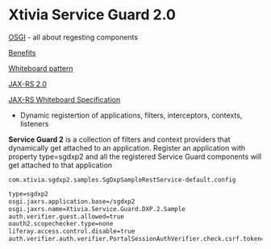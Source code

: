 # Xtivia Service Guard 2.0

[OSGI](https://www.osgi.org/) - all about regesting components

[Benefits](https://www.osgi.org/developer/benefits-of-using-osgi/)

[Whiteboard pattern](https://docs.osgi.org/whitepaper/whiteboard-pattern/)

[JAX-RS 2.0](https://jcp.org/en/jsr/detail?id=339)

[JAX-RS Whiteboard Specification](https://docs.osgi.org/specification/osgi.cmpn/7.0.0/service.jaxrs.html)
	
- Dynamic registertion of applications, filters, interceptors, contexts, listeners

**Service Guard 2** is a collection of filters and context providers that dynamically get attached to an application.
Register an application with property type=sgdxp2 and all the registered Service Guard components will get attached to that application

`com.xtivia.sgdxp2.samples.SgDxpSampleRestService-default.config`

```markdown
type=sgdxp2
osgi.jaxrs.application.base=/sgdxp2
osgi.jaxrs.name=Xtivia.Service.Guard.DXP.2.Sample
auth.verifier.guest.allowed=true
oauth2.scopechecker.type=none
liferay.access.control.disable=true
auth.verifier.auth.verifier.PortalSessionAuthVerifier.check.csrf.token=false
```